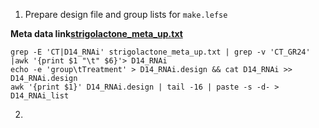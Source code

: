 
1. Prepare design file and group lists for ``make.lefse``

**Meta data link[strigolactone_meta_up.txt]()**
```
grep -E 'CT|D14_RNAi' strigolactone_meta_up.txt | grep -v 'CT_GR24' |awk '{print $1 "\t" $6}'> D14_RNAi
echo -e 'group\tTreatment' > D14_RNAi.design && cat D14_RNAi >> D14_RNAi.design
awk '{print $1}' D14_RNAi.design | tail -16 | paste -s -d- > D14_RNAi_list
```
2. 
